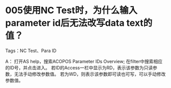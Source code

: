 # 005使用NC Test时，为什么输入parameter id后无法改写data text的值？
Tags：NC Test、Para ID

A：
	打开AS help，搜索ACOPOS Parameter IDs Overview; 在filter中搜索相应的ID号，并点击进入。
	若ID的Access一栏中显示为RD，表示该参数为只读参数，无法手动修改参数值。
	若为WD，则表示该参数即可读也可写，可以手动修改参数值。